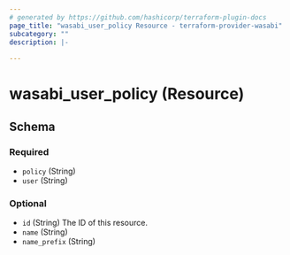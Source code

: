 ```yaml
---
# generated by https://github.com/hashicorp/terraform-plugin-docs
page_title: "wasabi_user_policy Resource - terraform-provider-wasabi"
subcategory: ""
description: |-
  
---
```


# wasabi_user_policy (Resource)





<!-- schema generated by tfplugindocs -->
## Schema

### Required

- `policy` (String)
- `user` (String)

### Optional

- `id` (String) The ID of this resource.
- `name` (String)
- `name_prefix` (String)


